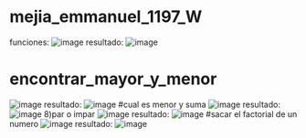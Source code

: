 # mejia_emmanuel_1197_W
funciones:
![image](https://github.com/user-attachments/assets/f7e50667-f218-4e0e-ac4e-81228041c82c)
resultado:
![image](https://github.com/user-attachments/assets/9f7a166d-1e78-4eb3-a833-6466a81b62d9)
# encontrar_mayor_y_menor
![image](https://github.com/user-attachments/assets/0b1d8aea-0326-47f7-8af4-e5233b61459c)
resultado:
![image](https://github.com/user-attachments/assets/b23b3b0f-a746-4219-a72c-7b48106fbe0d)
#cual es menor y suma
![image](https://github.com/user-attachments/assets/223e6de1-24d6-4c96-8439-29710783d9ce)
resultado:
![image](https://github.com/user-attachments/assets/a057f847-b3be-4a99-b74d-c2c8d9f689fd)
8)par o impar
![image](https://github.com/user-attachments/assets/87c58a3b-44df-4ed0-884a-28289604305c)
resultado:
![image](https://github.com/user-attachments/assets/94825ad0-3693-41a0-ac6f-012c9bc095c3)
#sacar el factorial de un numero
![image](https://github.com/user-attachments/assets/47e507fa-7e5e-4c18-b2d7-b3495d433fba)
resultado:
![image](https://github.com/user-attachments/assets/e000277a-e270-4819-81ab-f2ffee193781)









